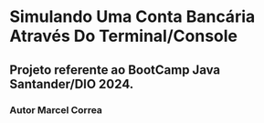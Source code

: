 
# Simulando Uma Conta Bancária Através Do Terminal/Console

## Projeto referente ao BootCamp Java Santander/DIO 2024.

### Autor Marcel Correa
